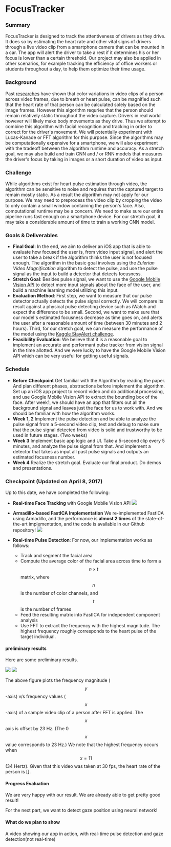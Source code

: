 # FocusTracker

### Summary

FocusTracker is designed to track the attentiveness of drivers as they drive. It
does so by estimating the heart rate and other vital signs of drivers through a
live video clip from a smartphone camera that can be mounted in a car. The app
will alert the driver to take a rest if it determines his or her focus is lower
than a certain threshold. Our project may also be applied in other scenarios,
for example tracking the efficiency of office workers or students throughout a
day, to help them optimize their time usage.

### Background

Past [researches](http://p.chambino.com/dissertation/pulse.pdf)
have shown that color variations in video clips of a
person across video frames, due to breath or heart pulse, can be magnified such
that the heart rate of that person can be calculated solely based on the
image frames. However this algorithm requries that the person should remain
relatively static throughout the video capture. Drivers in real world however
will likely make body movements as they drive. Thus we attempt to combine this
algorithm with facial recognition and tracking in order to correct for the
driver's movement. We will potentially experiment with Lucas-Kanade or FFT
algorithm for this purpose. Since the algorithms may be computationally
expensive for a smartphone, we will also experiment with the tradeoff between
the algorithm runtime and accuracy. As a stretch goal, we may also build and
train CNN and / or RNN models that measures the driver's focus by taking in
images or a short duration of video as input.

### Challenge

While algorithms exist for heart pulse estimation through video, the algorithm
can be sensitive to noise and requires that the captured target to remain mostly
static. As a result the algorithm may not apply for our purpose. We may need to
preprocess the video clip by cropping the video to only contain a small window
containing the person's face. Also, computational runtime may be a concern. We
need to make sure our entire pipeline runs fast enough on a smartphone device.
For our stretch goal, it may take a considerable amount of time to train a
working CNN model.

### Goals & Deliverables
- **Final Goal**: In the end, we aim to deliver an iOS app that is able to evaluate how focused the user is, from video input signal, and alert the user to take a break if the algorithm thinks the user is not focused enough. The algorithm in the basic goal involves using the _Eulerian Video Magnification_ algorithm to detect the pulse, and use the pulse signal as the input to build a detector that detects focusness.
- **Stretch Goal**: Besides pulse signal, we want to use the [Google Mobile Vision API](https://developers.google.com/vision/face-detection-concepts) to detect more input signals about the face of the user, and build a machine learning model utilizing this input.
- **Evaluation Method**: First step, we want to measure that our pulse detector actually detects the pulse signal correctly. We will compare its result against a physical pulse detecting device such as iWatch and expect the difference to be small. Second, we want to make sure that our model's estimated focusness decrease as time goes on, and alerts the user after a reasonable amount of time (between 30 minutes and 2 hours). Third, for our stretch goal, we can measure the performance of the model using the [Kaggle StayAlert challenge](https://www.kaggle.com/c/stayalert#description).
- **Feasibility Evaluation**: We believe that it is a reasonable goal to implement an accurate and performant pulse tracker from vision signal in the time allotted. And we were lucky to have the Google Mobile Vision API which can be very useful for getting useful signals.

### Schedule
- **Before Checkpoint** Get familiar with the Algorithm by reading the paper. And plan different phases, abstractions before implement the algorithm. Set up an iOS app project to record video and do additional processing, and use Google Mobile Vision API to extract the bounding box of the face. After week1, we should have an app that filters out all the background signal and leaves just the face for us to work with. And we should be familiar with how the algorithm works.
- **Week 1, 2** Implement the pulse detection and be able to analyze the pulse signal from a 5-second video clip, test and debug to make sure that the pulse signal detected from video is solid and trustworthy to be used in future stages. (Two weeks)
- **Week 3** Implement basic app logic and UI. Take a 5-second clip every 5 minutes, and analyze the pulse signal from that. And implement a detector that takes as input all past pulse signals and outputs an estimated focusness number.
- **Week 4** Realize the stretch goal. Evaluate our final product. Do demos and presentations.

### Checkpoint (Updated on April 8, 2017)

Up to this date, we have completed the following:
- **Real-time Face Tracking** with Google Mobile Vision API
![](http://i.imgur.com/a/qUkDt.png)
- **Armadillo-based FastICA Implementation**
We re-implemented FastICA using Armadillo, and the performance is __almost 2 times__ of the state-of-the-art implementation, and the code is available in our Github repository!
![](http://i.imgur.com/lsyGDkp.png)
- **Real-time Pulse Detection**: For now, our implementation works as follows:

    - Track and segment the facial area
    - Compute the average color of the facial area across time to form a $$n \times t$$ matrix, where $$n$$ is the number of color channels, and $$t$$ is the number of frames
    - Feed the resulting matrix into FastICA for independent component analysis
    - Use FFT to extract the frequency with the highest magnitude. The highest frequency roughly corresponds to the heart pulse of the target individual.

#### preliminary results
Here are some preliminary results.

![](http://i.imgur.com/K2qjmZO.png)
![](http://tedli.me/blog/api/uploads/1491752796_Screen_Shot_2017-04-09_at_11.46.04_AM.png)

The above figure plots the frequency magnitude ($$y$$-axis) v/s frequency values ($$x$$-axis) of a sample video clip of a person after FFT is applied. The $$x$$ axis is offset by 23 Hz. (The 0 $$x$$ value corresponds to 23 Hz.) We note that the highest frequency occurs when $$x = 11$$ (34 Hertz). Given that this video was taken at 30 fps, the heart rate of the person is [].

#### Progress Evaluation

We are very happy with our result. We are already able to get pretty good result!

For the next part, we want to detect gaze position using neural network!

#### What do we plan to show

A video showing our app in action, with real-time pulse detection and gaze detection(not real-time)
